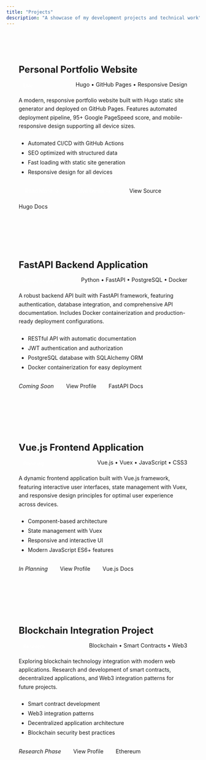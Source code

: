 ```yaml
---
title: "Projects"
description: "A showcase of my development projects and technical work"
---
```


<!-- <div class="projects-intro">
<h2>Project Showcase</h2>
<p>Here's a collection of my personal and professional development work, demonstrating my skills in various technologies and frameworks. Each project includes live demos, source code, and detailed technical information.</p>
</div> -->

<div class="projects-grid">

<div class="project-card">
<h3>Personal Portfolio Website</h3>
<div class="project-meta">
<span class="status">Live</span>
<span class="tech">Hugo • GitHub Pages • Responsive Design</span>
</div>
<p class="project-description">
A modern, responsive portfolio website built with Hugo static site generator and deployed on GitHub Pages. Features automated deployment pipeline, 95+ Google PageSpeed score, and mobile-responsive design supporting all device sizes.
</p>
<div class="project-features">
<ul>
<li>Automated CI/CD with GitHub Actions</li>
<li>SEO optimized with structured data</li>
<li>Fast loading with static site generation</li>
<li>Responsive design for all devices</li>
</ul>
</div>
<div class="project-links">
<a href="/projects/web-portfolio/" class="read-more">Read More →</a>
<a href="https://simrankc.com.np" class="live-demo" target="_blank">Live Demo →</a>
<a href="https://github.com/iamsims/iamsims.github.io" class="source-code" target="_blank">View Source</a>
<a href="https://gohugo.io" class="external-link" target="_blank">Hugo Docs</a>
</div>
</div>

<div class="project-card">
<h3>FastAPI Backend Application</h3>
<div class="project-meta">
<span class="status">Development</span>
<span class="tech">Python • FastAPI • PostgreSQL • Docker</span>
</div>
<p class="project-description">
A robust backend API built with FastAPI framework, featuring authentication, database integration, and comprehensive API documentation. Includes Docker containerization and production-ready deployment configurations.
</p>
<div class="project-features">
<ul>
<li>RESTful API with automatic documentation</li>
<li>JWT authentication and authorization</li>
<li>PostgreSQL database with SQLAlchemy ORM</li>
<li>Docker containerization for easy deployment</li>
</ul>
</div>
<div class="project-links">
<span class="coming-soon">Coming Soon</span>
<a href="https://github.com/iamsims" class="source-code" target="_blank">View Profile</a>
<a href="https://fastapi.tiangolo.com" class="external-link" target="_blank">FastAPI Docs</a>
</div>
</div>

<div class="project-card">
<h3>Vue.js Frontend Application</h3>
<div class="project-meta">
<span class="status">Planning</span>
<span class="tech">Vue.js • Vuex • JavaScript • CSS3</span>
</div>
<p class="project-description">
A dynamic frontend application built with Vue.js framework, featuring interactive user interfaces, state management with Vuex, and responsive design principles for optimal user experience across devices.
</p>
<div class="project-features">
<ul>
<li>Component-based architecture</li>
<li>State management with Vuex</li>
<li>Responsive and interactive UI</li>
<li>Modern JavaScript ES6+ features</li>
</ul>
</div>
<div class="project-links">
<span class="planning">In Planning</span>
<a href="https://github.com/iamsims" class="source-code" target="_blank">View Profile</a>
<a href="https://vuejs.org" class="external-link" target="_blank">Vue.js Docs</a>
</div>
</div>

<div class="project-card">
<h3>Blockchain Integration Project</h3>
<div class="project-meta">
<span class="status">Research</span>
<span class="tech">Blockchain • Smart Contracts • Web3</span>
</div>
<p class="project-description">
Exploring blockchain technology integration with modern web applications. Research and development of smart contracts, decentralized applications, and Web3 integration patterns for future projects.
</p>
<div class="project-features">
<ul>
<li>Smart contract development</li>
<li>Web3 integration patterns</li>
<li>Decentralized application architecture</li>
<li>Blockchain security best practices</li>
</ul>
</div>
<div class="project-links">
<span class="research">Research Phase</span>
<a href="https://github.com/iamsims" class="source-code" target="_blank">View Profile</a>
<a href="https://ethereum.org" class="external-link" target="_blank">Ethereum</a>
</div>
</div>

</div>

<style>
.projects-intro {
    text-align: center;
    margin-bottom: 3rem;
    padding: 2rem;
    background: var(--theme-bg);
    border-radius: 10px;
}

.projects-grid {
    display: grid;
    grid-template-columns: repeat(auto-fit, minmax(400px, 1fr));
    gap: 2rem;
    margin-top: 2rem;
}

.project-card {
    background: var(--code-bg);
    border-radius: 12px;
    padding: 2rem;
    border: 1px solid var(--border);
    transition: transform 0.3s ease, box-shadow 0.3s ease;
    height: fit-content;
}

.project-card:hover {
    transform: translateY(-5px);
    box-shadow: 0 10px 25px rgba(0,0,0,0.15);
}

.project-card h3 {
    margin-bottom: 1rem;
    font-size: 1.5rem;
    color: var(--primary);
}

.project-meta {
    display: flex;
    justify-content: space-between;
    margin-bottom: 1rem;
    font-size: 0.9rem;
}

.status {
    padding: 0.25rem 0.75rem;
    border-radius: 20px;
    font-weight: 500;
    font-size: 0.8rem;
}

.status:contains("Live") { background: #10b981; color: white; }
.project-meta .status { background: var(--primary); color: white; }

.tech {
    color: var(--secondary);
}

.project-description {
    line-height: 1.6;
    margin-bottom: 1.5rem;
    color: var(--content);
}

.project-features ul {
    margin: 1rem 0;
    padding-left: 1.5rem;
}

.project-features li {
    margin-bottom: 0.5rem;
    color: var(--content);
}

.project-links {
    display: flex;
    gap: 1rem;
    flex-wrap: wrap;
    align-items: center;
    margin-top: 1.5rem;
}

.read-more {
    background: var(--secondary);
    color: white;
    padding: 0.5rem 1rem;
    border-radius: 6px;
    text-decoration: none;
    font-weight: 500;
    transition: opacity 0.3s;
}

.read-more:hover {
    opacity: 0.9;
}

.live-demo {
    background: var(--primary);
    color: white;
    padding: 0.5rem 1rem;
    border-radius: 6px;
    text-decoration: none;
    font-weight: 500;
    transition: opacity 0.3s;
}

.live-demo:hover {
    opacity: 0.9;
}

.source-code {
    border: 1px solid var(--border);
    color: var(--primary);
    padding: 0.5rem 1rem;
    border-radius: 6px;
    text-decoration: none;
    transition: background 0.3s;
}

.source-code:hover {
    background: var(--theme-bg);
}

.external-link {
    color: var(--secondary);
    text-decoration: none;
    font-size: 0.9rem;
}

.external-link:hover {
    color: var(--primary);
}

.coming-soon, .planning, .research {
    color: var(--secondary);
    font-style: italic;
    font-size: 0.9rem;
}

@media (max-width: 768px) {
    .projects-grid {
        grid-template-columns: 1fr;
        gap: 1.5rem;
    }

    .project-card {
        padding: 1.5rem;
    }

    .project-meta {
        flex-direction: column;
        gap: 0.5rem;
    }

    .project-links {
        flex-direction: column;
        align-items: flex-start;
        gap: 0.75rem;
    }
}
</style>